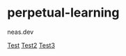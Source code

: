 # perpetual-learning
neas.dev 

[Test](./posts/test.md)
[Test2](./posts/test2.md)
[Test3](./posts/test3.md)